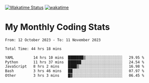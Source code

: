 [![Wakatime Status](https://github.com/noopurphalak/noopurphalak/workflows/wakatime-status-update/badge.svg)](https://github.com/noopurphalak/noopurphalak/actions/workflows/main.yml)
[![wakatime](https://wakatime.com/badge/user/80ace140-ef40-4fdd-b8ed-f3be3d2e1aea.svg)](https://wakatime.com/@80ace140-ef40-4fdd-b8ed-f3be3d2e1aea)

# My Monthly Coding Stats

<!--START_SECTION:waka-->

```txt
From: 12 October 2023 - To: 11 November 2023

Total Time: 44 hrs 18 mins

YAML         14 hrs 10 mins  ███████▒░░░░░░░░░░░░░░░░░   29.95 %
Python       11 hrs 37 mins  ██████░░░░░░░░░░░░░░░░░░░   24.54 %
JavaScript   8 hrs 2 mins    ████▒░░░░░░░░░░░░░░░░░░░░   16.98 %
Bash         3 hrs 46 mins   ██░░░░░░░░░░░░░░░░░░░░░░░   07.97 %
Other        3 hrs 3 mins    █▓░░░░░░░░░░░░░░░░░░░░░░░   06.45 %
```

<!--END_SECTION:waka-->
